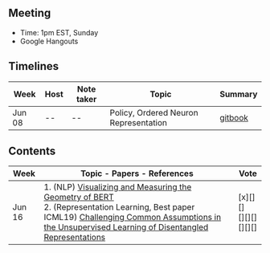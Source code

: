 ## Meeting
- Time: 1pm EST, Sunday
- Google Hangouts 

## Timelines

| Week  | Host | Note taker|Topic|Summary |
| ------------- | ------------- | ------| --------| -------|
| Jun 08 |  -- | -- |Policy, Ordered Neuron Representation|[gitbook](https://app.gitbook.com/invite/colearning?invite=-Lh9mS1_zDBdm5slgjyi)|

## Contents

| Week  | Topic - Papers - References | Vote |
| ------------- | ------------- | --------|
| Jun 16 | 1. (NLP) [Visualizing and Measuring the Geometry of BERT](https://arxiv.org/abs/1906.02715?fbclid=IwAR1LbznUf25m24JNf1VQoF1SVWhbEMG7zqGvVHHGbXOeMBYTwohgTygcUOM) <br /> 2. (Representation Learning, Best paper ICML19) [Challenging Common Assumptions in the Unsupervised Learning of Disentangled Representations](https://arxiv.org/abs/1811.12359) |[x][][]<br />[][][]<br />[][][]|
